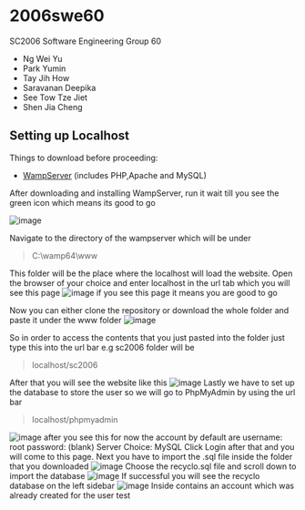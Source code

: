 # 2006swe60
SC2006 Software Engineering Group 60

- Ng Wei Yu
- Park Yumin 
- Tay Jih How
- Saravanan Deepika 
- See Tow Tze Jiet 
- Shen Jia Cheng

Setting up Localhost
---------------------
Things to download before proceeding:
- [WampServer](https://www.wampserver.com/en/#download-wrapper) (includes PHP,Apache and MySQL)

After downloading and installing WampServer, run it wait till you see the green icon which means its good to go

![image](https://github.com/user-attachments/assets/41e47064-c30e-422d-bd77-aff87afa23bf)

Navigate to the directory of the wampserver which will be under
>C:\wamp64\www

This folder will be the place where the localhost will load the website.
Open the browser of your choice and enter localhost in the url tab which you will see this page
![image](https://github.com/user-attachments/assets/a42ead09-89d4-428e-91d2-c5bae5d43e66)
if you see this page it means you are good to go

Now you can either clone the repository or download the whole folder and paste it under the www folder
![image](https://github.com/user-attachments/assets/d5790d5e-d0b7-45e5-9190-a017a6be6daf)

So in order to access the contents that you just pasted into the folder just type this into the url bar e.g sc2006 folder will be
>localhost/sc2006

After that you will see the website like this
![image](https://github.com/user-attachments/assets/59acf2e2-580a-4269-86db-40927dcce602)
Lastly we have to set up the database to store the user so we will go to PhpMyAdmin by using the url bar
>localhost/phpmyadmin

![image](https://github.com/user-attachments/assets/ccfc1011-68f7-42c6-9899-54dfd0d9fe75)
after you see this for now the account by default are
username: root
password: (blank)
Server Choice: MySQL
Click Login after that and you will come to this page.
Next you have to import the .sql file inside the folder that you downloaded
![image](https://github.com/user-attachments/assets/fde0053f-264c-42ea-b694-ad81e1db9d40)
Choose the recyclo.sql file and scroll down to import the database
![image](https://github.com/user-attachments/assets/28bdab2c-cacb-4c9a-8c05-5dc0e0b969b5)
If successful you will see the recyclo database on the left sidebar
![image](https://github.com/user-attachments/assets/788ea105-2737-490d-9f12-e4c709c7925f)
Inside contains an account which was already created for the user test
